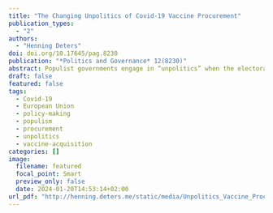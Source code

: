 ```yaml
---
title: "The Changing Unpolitics of Covid‐19 Vaccine Procurement"
publication_types:
  - "2"
authors:
  - "Henning Deters"
doi: doi.org/10.17645/pag.8230
publication: "*Politics and Governance* 12(8230)"
abstract: Populist governments engage in “unpolitics” when the electoral incentives for doing so outweigh the distributive risks from policy failure. Studying the joint procurement of vaccines against Covid-19, I show that a group consisting of mostly populist governments led by Austria negotiated in bad faith, rejected compromise solutions, and obstructed joint problem-solving. They deployed these “unpolitical” tactics only once the legal framework for joint procurement was in place and the roll-out of the jointly ordered vaccines had begun. At this point, populist governments no longer faced the distributive risk of having limited access to affordable vaccines. By contrast, the electoral incentives for hard-nosed bargaining in bad faith increased, as the distributive issue of vaccine allocation became more salient and as populist governments came under pressure to deflect responsibility for having ordered insufficient vaccine doses.
draft: false
featured: false
tags:
  - Covid‐19
  - European Union
  - policy‐making
  - populism
  - procurement
  - unpolitics
  - vaccine‐acquisition
categories: []
image:
  filename: featured
  focal_point: Smart
  preview_only: false
  date: 2024-01-20T14:53:14+02:00
url_pdf: "http://henning.deters.me/static/media/Unpolitics_Vaccine_Procurement.pdf"
---
```

